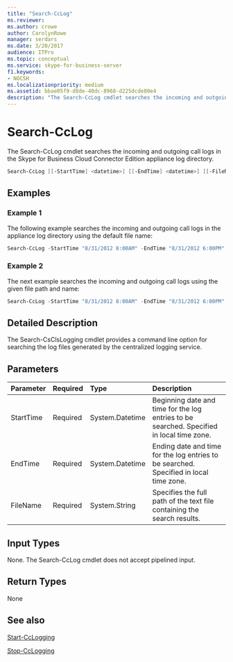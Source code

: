 ```yaml
---
title: "Search-CcLog"
ms.reviewer: 
ms.author: crowe
author: CarolynRowe
manager: serdars
ms.date: 3/20/2017
audience: ITPro
ms.topic: conceptual
ms.service: skype-for-business-server
f1.keywords:
- NOCSH
ms.localizationpriority: medium
ms.assetid: bbae05f9-d8de-40dc-8968-d225dcde80e4
description: "The Search-CcLog cmdlet searches the incoming and outgoing call logs in the Skype for Business Cloud Connector Edition appliance log directory."
---
```


# Search-CcLog
 
The Search-CcLog cmdlet searches the incoming and outgoing call logs in the Skype for Business Cloud Connector Edition appliance log directory.
  
```powershell
Search-CcLog [[-StartTime] <datetime>] [[-EndTime] <datetime>] [[-FileName] <string>]
```

## Examples
<a name="Examples"> </a>

### Example 1

The following example searches the incoming and outgoing call logs in the appliance log directory using the default file name:
  
```powershell
Search-CcLog -StartTime "8/31/2012 8:00AM" -EndTime "8/31/2012 6:00PM"
```

### Example 2

The next example searches the incoming and outgoing call logs using the given file path and name:
  
```powershell
Search-CcLog -StartTime "8/31/2012 8:00AM" -EndTime "8/31/2012 6:00PM" -FileName "C:\Log\LogFile.log"
```

## Detailed Description
<a name="DetailedDescription"> </a>

The Search-CsClsLogging cmdlet provides a command line option for searching the log files generated by the centralized logging service.
  
## Parameters
<a name="DetailedDescription"> </a>

|**Parameter**|**Required**|**Type**|**Description**|
|:-----|:-----|:-----|:-----|
|StartTime  <br/> | Required <br/> |System.Datetime  <br/> | Beginning date and time for the log entries to be searched. Specified in local time zone. <br/> |
|EndTime  <br/> |Required  <br/> |System.Datetime  <br/> |Ending date and time for the log entries to be searched. Specified in local time zone.  <br/> |
|FileName  <br/> |Required  <br/> |System.String  <br/> |Specifies the full path of the text file containing the search results.  <br/> |
   
## Input Types
<a name="InputTypes"> </a>

None. The Search-CcLog cmdlet does not accept pipelined input.
  
## Return Types
<a name="ReturnTypes"> </a>

None
  
## See also
<a name="ReturnTypes"> </a>

[Start-CcLogging](start-cclogging.md)
  
[Stop-CcLogging](stop-cclogging.md)
  

